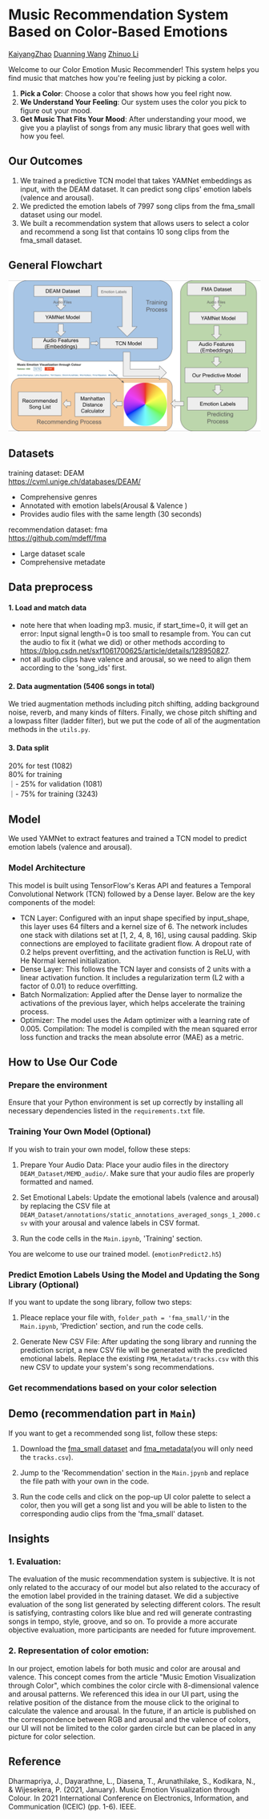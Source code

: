# Music Recommendation System Based on Color-Based Emotions
[KaiyangZhao](https://github.com/KaiyangZhao0603) [Duanning Wang](https://github.com/119010291) [Zhinuo Li](https://github.com/zhinuo5375)

Welcome to our Color Emotion Music Recommender! This system helps you find music that matches how you're feeling just by picking a color.

1. **Pick a Color**: Choose a color that shows how you feel right now.
2. **We Understand Your Feeling**: Our system uses the color you pick to figure out your mood.
3. **Get Music That Fits Your Mood**: After understanding your mood, we give you a playlist of songs from any music library that goes well with how you feel.

## Our Outcomes
1. We trained a predictive TCN model that takes YAMNet embeddings as input, with the DEAM dataset. It can predict song clips' emotion labels (valence and arousal).
2. We predicted the emotion labels of 7997 song clips from the fma_small dataset using our model.
3. We built a recommendation system that allows users to select a color and recommend a song list that contains 10 song clips from the fma_small dataset.
## General Flowchart
![alt text](flowchart.16.png?raw=true)
## Datasets
training dataset: DEAM  
https://cvml.unige.ch/databases/DEAM/  
* Comprehensive genres
* Annotated with emotion labels(Arousal & Valence )
* Provides audio files with the same length (30 seconds)

recommendation dataset: fma  
https://github.com/mdeff/fma
* Large dataset scale
* Comprehensive metadate

## Data preprocess
#### 1. Load and match data
* note here that when loading mp3. music, if start_time=0, it will get an error: Input signal length=0 is too small to resample from. You can cut the audio to fix it (what we did) or other methods according to https://blog.csdn.net/sxf1061700625/article/details/128950827.
* not all audio clips have valence and arousal, so we need to align them according to the 'song_ids' first.
#### 2. Data augmentation (5406 songs in total)
We tried augmentation methods including pitch shifting, adding background noise, reverb, and many kinds of filters. Finally, we chose pitch shifting and a lowpass filter (ladder filter), but we put the code of all of the augmentation methods in the `utils.py`.
#### 3. Data split
20% for test (1082)  
80% for training  
｜- 25% for validation (1081)  
｜- 75% for training (3243)  

## Model
We used YAMNet to extract features and trained a TCN model to predict emotion labels (valence and arousal). 

### Model Architecture
This model is built using TensorFlow's Keras API and features a Temporal Convolutional Network (TCN) followed by a Dense layer. Below are the key components of the model:

* TCN Layer: Configured with an input shape specified by input_shape, this layer uses 64 filters and a kernel size of 6. The network includes one stack with dilations set at [1, 2, 4, 8, 16], using causal padding. Skip connections are employed to facilitate gradient flow. A dropout rate of 0.2 helps prevent overfitting, and the activation function is ReLU, with He Normal kernel initialization.
* Dense Layer: This follows the TCN layer and consists of 2 units with a linear activation function. It includes a regularization term (L2 with a factor of 0.01) to reduce overfitting.
* Batch Normalization: Applied after the Dense layer to normalize the activations of the previous layer, which helps accelerate the training process.
* Optimizer: The model uses the Adam optimizer with a learning rate of 0.005.
Compilation: The model is compiled with the mean squared error loss function and tracks the mean absolute error (MAE) as a metric.

## How to Use Our Code
### Prepare the environment 
Ensure that your Python environment is set up correctly by installing all necessary dependencies listed in the `requirements.txt` file.

### Training Your Own Model (Optional)
If you wish to train your own model, follow these steps:

1. Prepare Your Audio Data: Place your audio files in the directory `DEAM_Dataset/MEMD_audio/`. Make sure that your audio files are properly formatted and named.
   
2. Set Emotional Labels: Update the emotional labels (valence and arousal) by replacing the CSV file at `DEAM_Dataset/annotations/static_annotations_averaged_songs_1_2000.csv` with your arousal and valence labels in CSV format.
   
3. Run the code cells in the `Main.ipynb`, 'Training' section.

You are welcome to use our trained model. (`emotionPredict2.h5`)
### Predict Emotion Labels Using the Model and Updating the Song Library (Optional)
If you want to update the song library, follow two steps:
1. Pleace replace your file with, `folder_path = 'fma_small/'`in the `Main.ipynb`, 'Prediction' section, and run the code cells.

2. Generate New CSV File: After updating the song library and running the prediction script, a new CSV file will be generated with the predicted emotional labels. Replace the existing `FMA_Metadata/tracks.csv` with this new CSV to update your system's song recommendations.
### Get recommendations based on your color selection
## Demo (recommendation part in `Main`)
If you want to get a recommended song list, follow these steps:

1. Download the [fma_small dataset](https://os.unil.cloud.switch.ch/fma/fma_small.zip) and [fma_metadata](https://os.unil.cloud.switch.ch/fma/fma_metadata.zip)(you will only need the `tracks.csv`).

2. Jump to the 'Recommendation' section in the `Main.jpynb` and replace the file path with your own in the code.

3. Run the code cells and click on the pop-up UI color palette to select a color, then you will get a song list and you will be able to listen to the corresponding audio clips from the 'fma_small' dataset.
   
## Insights
### 1. Evaluation:
   The evaluation of the music recommendation system is subjective. It is not only related to the accuracy of our model but also related to the accuracy of the emotion label provided in the training dataset. We did a subjective evaluation of the song list generated by selecting different colors. The result is satisfying, contrasting colors like blue and red will generate contrasting songs in tempo, style, groove, and so on. To provide a more accurate objective evaluation, more participants are needed for future improvement. 
### 2. Representation of color emotion:
   In our project, emotion labels for both music and color are arousal and valence. This concept comes from the article "Music Emotion Visualization through Color", which combines the color circle with 8-dimensional valence and arousal patterns. We referenced this idea in our UI part, using the relative position of the distance from the mouse click to the original to calculate the valence and arousal. In the future, if an article is published on the correspondence between RGB and arousal and the valence of colors, our UI will not be limited to the color garden circle but can be placed in any picture for color selection.
## Reference
Dharmapriya, J., Dayarathne, L., Diasena, T., Arunathilake, S., Kodikara, N., & Wijesekera, P. (2021, January). Music Emotion Visualization through Colour. In 2021 International Conference on Electronics, Information, and Communication (ICEIC) (pp. 1-6). IEEE.
